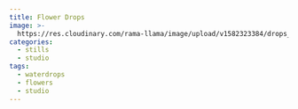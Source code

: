 ```yaml
---
title: Flower Drops
image: >-
  https://res.cloudinary.com/rama-llama/image/upload/v1582323384/drops_and_flowers2_qxoe9p.jpg
categories:
  - stills
  - studio
tags:
  - waterdrops
  - flowers
  - studio
---
```


